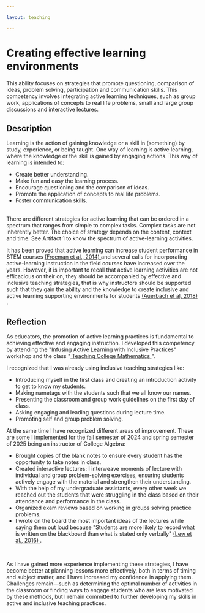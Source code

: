 ```yaml
---

layout: teaching

---
```



<h1> Creating effective learning environments </h1>

This ability focuses on strategies that promote questioning, comparison of ideas, problem solving, participation and communication skills. This competency involves integrating active learning techniques, such as group work, applications of concepts to real life problems, small and large group discussions and interactive lectures.


<div class="block">
      <h2> Description </h2>
	<p> Learning is the action of gaining knowledge or a skill in (something) by study, experience, or being taught.  One way of learning is active learning, where the knowledge or the skill is gained by engaging actions. This way of learning is intended to:

<ul>
  <li>Create better understanding.</li>
  <li>Make fun and easy the learning process.</li>
  <li>Encourage questioning and the comparison of ideas.</li>
  <li>Promote the application of concepts to real life problems. </li>
  <li>Foster communication skills.</li>
</ul>
<br>
There are different strategies for active learning that can be ordered in a spectrum that ranges from simple to complex tasks. Complex tasks are not inherently better. The choice of strategy depends on the content, context and time. See Artifact 1 to know the spectrum of active-learning activities.

</p>
<p>
It has been proved that active learning can increase student performance in STEM courses <a href=" https://www.pnas.org/doi/10.1073/pnas.1319030111" target=_blank> (Freeman et al., 2014) </a> and several calls for incorporating active-learning instruction in the field courses have increased over the years.  However, it is important to recall that active learning activities are not efficacious on their on, they should be accompanied by effective and inclusive teaching strategies, that is why instructors should be supported such that they gain the ability and the knowledge to create inclusive and active learning supporting environments for students <a href=" https://www.lifescied.org/doi/10.1187/cbe.17-07-0149 " target=_blank>  (Auerbach et al, 2018) </a>.
</p>
</div>

<div class="block">
      <h2> Reflection </h2>
	<p> As educators, the promotion of active learning practices is fundamental to achieving effective and engaging instruction. I developed this competency by attending the "Infusing Active Learning with Inclusive Practices" workshop and the class "<a href="/Portfolio/1Teaching_math/" target=_self> Teaching College Mathematics
</a> ".

I recognized that I was already using inclusive teaching strategies like:

<ul>
  <li>Introducing myself in the first class and creating an introduction activity to get to know my students.</li>
  <li> Making nametags with the students such that we all know our names.</li>
  <li>Presenting the classroom and group work guidelines on the first day of class.</li>
  <li> Asking engaging and leading questions during lecture time. </li>
  <li> Promoting self and group problem solving. </li>
</ul>


</p>
<p>

At the same time I have recognized different areas of improvement. These are some I implemented for the fall semester of 2024 and spring semester of 2025 being an instructor of College Algebra:

<ul>
  <li> Brought copies of the blank notes to ensure every student has the opportunity to take notes in class.</li>
  <li> Created interactive lectures:  I interweave moments of lecture with individual and group problem-solving exercises, ensuring students actively engage with the material and strengthen their understanding.</li>
  <li> With the help of my undergraduate assistants, every other week we reached out the students that were struggling in the class based on their attendance and performance in the class. </li>
<li> Organized exam reviews based on working in groups solving practice problems. </li>
<li> I  wrote on the board the most important ideas of the lectures while saying them out loud because "Students are more likely to record what is written on the blackboard than what is stated only verbally" <a href=" https://pubs.nctm.org/view/journals/jrme/47/2/article-p162.pdf " target=_blank>  (Lew et al., 2016) </a>. </li>
</ul>

<br>

As I have gained more experience implementing these strategies, I have become better at planning lessons more effectively, both in terms of timing and subject matter, and I have increased my confidence in applying them.  Challenges remain—such as determining the optimal number of activities in the classroom or finding ways to engage students who are less motivated by these methods, but I remain committed to further developing my skills in active and inclusive teaching practices.
 
</p>
</div>


		












